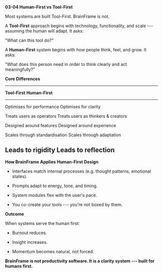 **03-04 Human-First vs Tool-First**

Most systems are built Tool-First. BrainFrame is not.

A **Tool-First** approach begins with technology, functionality, and
scale --- assuming the human will adapt. It asks:

\"What can this tool do?\"

A **Human-First** system begins with how people think, feel, and grow.
It asks:

\"What does this person need in order to think clearly and act
meaningfully?\"

**Core Differences**

  -----------------------------------------------------------------------
  **Tool-First**                    **Human-First**
  --------------------------------- -------------------------------------
  Optimises for performance         Optimises for clarity

  Treats users as operators         Treats users as thinkers & creators

  Designed around features          Designed around experience

  Scales through standardisation    Scales through adaptation

  Leads to rigidity                 Leads to reflection
  -----------------------------------------------------------------------

**How BrainFrame Applies Human-First Design**

- Interfaces match internal processes (e.g. thought patterns, emotional
  states).

- Prompts adapt to energy, tone, and timing.

- System modules flex with the user's pace.

- You co-create your tools --- you're not boxed by them.

**Outcome**

When systems serve the human first:

- Burnout reduces.

- Insight increases.

- Momentum becomes natural, not forced.

**BrainFrame is not productivity software. It is a clarity system ---
built for humans first.**
